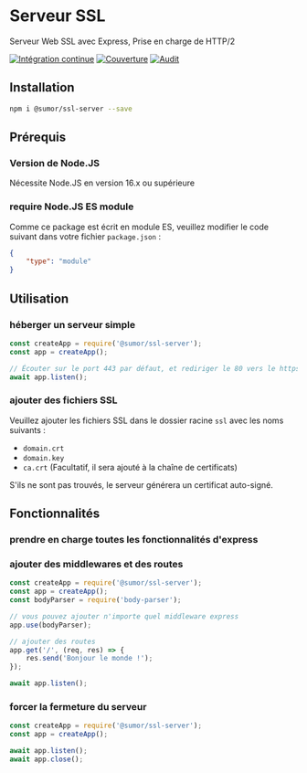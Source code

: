 # Serveur SSL
Serveur Web SSL avec Express, Prise en charge de HTTP/2

[![Intégration continue](https://github.com/sumor-cloud/ssl-server/actions/workflows/ci.yml/badge.svg)](https://github.com/sumor-cloud/ssl-server/actions/workflows/ci.yml)
[![Couverture](https://github.com/sumor-cloud/ssl-server/actions/workflows/coverage.yml/badge.svg)](https://github.com/sumor-cloud/ssl-server/actions/workflows/coverage.yml)
[![Audit](https://github.com/sumor-cloud/ssl-server/actions/workflows/audit.yml/badge.svg)](https://github.com/sumor-cloud/ssl-server/actions/workflows/audit.yml)
## Installation
```bash
npm i @sumor/ssl-server --save
```

## Prérequis

### Version de Node.JS
Nécessite Node.JS en version 16.x ou supérieure

### require Node.JS ES module
Comme ce package est écrit en module ES,
veuillez modifier le code suivant dans votre fichier `package.json` :
```json
{
    "type": "module"
}
```

## Utilisation

### héberger un serveur simple

```javascript
const createApp = require('@sumor/ssl-server');
const app = createApp();

// Écouter sur le port 443 par défaut, et rediriger le 80 vers le https 443
await app.listen();
```


### ajouter des fichiers SSL
Veuillez ajouter les fichiers SSL dans le dossier racine `ssl` avec les noms suivants :
- `domain.crt`
- `domain.key`
- `ca.crt` (Facultatif, il sera ajouté à la chaîne de certificats)

S'ils ne sont pas trouvés, le serveur générera un certificat auto-signé.

## Fonctionnalités

### prendre en charge toutes les fonctionnalités d'express

### ajouter des middlewares et des routes

```javascript
const createApp = require('@sumor/ssl-server');
const app = createApp();
const bodyParser = require('body-parser');

// vous pouvez ajouter n'importe quel middleware express
app.use(bodyParser);

// ajouter des routes
app.get('/', (req, res) => {
    res.send('Bonjour le monde !');
});

await app.listen();
```

### forcer la fermeture du serveur

```javascript
const createApp = require('@sumor/ssl-server');
const app = createApp();

await app.listen();
await app.close();
```